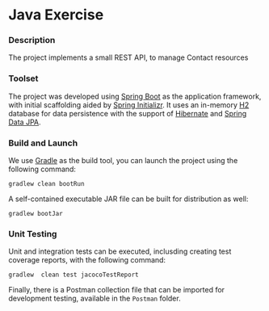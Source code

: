 # Java Exercise

### Description
The project implements a small REST API, to manage Contact resources

### Toolset
The project was developed using [Spring Boot](https://spring.io/projects/spring-boot) as the application framework, with initial scaffolding aided by [Spring Initializr](https://start.spring.io/). It uses an in-memory [H2](http://www.h2database.com/) database for data persistence with the support of [Hibernate](https://hibernate.org/) and [Spring Data JPA](https://spring.io/projects/spring-data-jpa).

### Build and Launch
We use [Gradle](https://docs.gradle.org) as the build tool, you can launch the project using the following command:

```
gradlew clean bootRun
```

A self-contained executable JAR file can be built for distribution as well:

```
gradlew bootJar
```

### Unit Testing
Unit and integration tests can be executed, inclusding creating test coverage reports, with the following command:

```
gradlew  clean test jacocoTestReport
```

Finally, there is a Postman collection file that can be imported for development testing, available in the `Postman` folder.
